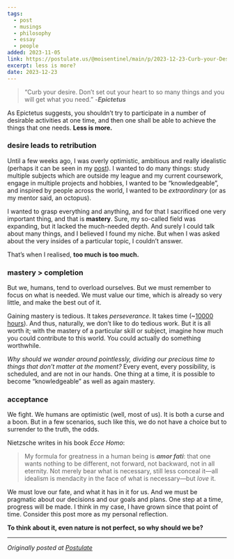 ```yaml
---
tags:
  - post
  - musings
  - philosophy
  - essay
  - people
added: 2023-11-05
link: https://postulate.us/@moisentinel/main/p/2023-12-23-Curb-your-Desire-iK9VGAhPWEznNz6LChKtWN
excerpt: less is more?
date: 2023-12-23
---
```

>“Curb your desire. Don’t set out your heart to so many things and you will get what you need.”
>-**_Epictetus_**

As Epictetus suggests, you shouldn’t try to participate in a number of desirable activities at one time, and then one shall be able to achieve the things that one needs. **Less is more.**

### desire leads to retribution

Until a few weeks ago, I was overly optimistic, ambitious and really idealistic (perhaps it can be seen in my [post](https://open.substack.com/pub/visionoflife/p/were-not-studying-for-fun?r=2wqx7m&utm_campaign=post&utm_medium=web)). I wanted to do many things: study multiple subjects which are outside my league and my current coursework, engage in multiple projects and hobbies, I wanted to be “knowledgeable”, and inspired by people across the world, I wanted to be _extraordinary_ (or as my mentor said, an octopus).

I wanted to grasp everything and anything, and for that I sacrificed one very important thing, and that is **mastery**. Sure, my so-called field was expanding, but it lacked the much-needed depth. And surely I could talk about many things, and I believed I found my niche. But when I was asked about the very insides of a particular topic, I couldn’t answer.

That’s when I realised, **too much is too much.**

### mastery > completion

But we, humans, tend to overload ourselves. But we must remember to focus on what is needed. We must value our time, which is already so very little, and make the best out of it.

Gaining mastery is tedious. It takes _perseverance_. It takes time (~[10000 hours](https://www.ncbi.nlm.nih.gov/pmc/articles/PMC4662388/)). And thus, naturally, we don’t like to do tedious work. But it is all worth it; with the mastery of a particular skill or subject, imagine how much you could contribute to this world. You could actually do something worthwhile.

_Why should we wander around pointlessly, dividing our precious time to things that don’t matter at the moment?_ Every event, every possibility, is scheduled, and are not in our hands. One thing at a time, it is possible to become “knowledgeable” as well as again mastery.

### acceptance

We fight. We humans are optimistic (well, most of us). It is both a curse and a boon. But in a few scenarios, such like this, we do not have a choice but to surrender to the truth, the odds.

Nietzsche writes in his book _Ecce Homo_:

> My formula for greatness in a human being is **_amor fati_**: that one wants nothing to be different, not forward, not backward, not in all eternity. Not merely bear what is necessary, still less conceal it—all idealism is mendacity in the face of what is necessary—but _love_ it.

We must love our fate, and what it has in it for us. And we must be pragmatic about our decisions and our goals and plans. One step at a time, progress will be made. I think in my case, I have grown since that point of time. Consider this post more as my personal reflection.

**To think about it, even nature is not perfect, so why should we be?**

---
*Originally posted at [Postulate](https://postulate.us/@moisentinel/main/p/2023-12-23-Curb-your-Desire-iK9VGAhPWEznNz6LChKtWN)*